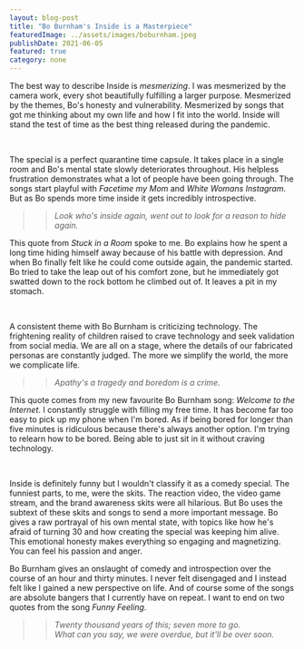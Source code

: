 ```yaml
---
layout: blog-post
title: "Bo Burnham's Inside is a Masterpiece"
featuredImage: ../assets/images/boburnham.jpeg
publishDate: 2021-06-05
featured: true
category: none
---
```


The best way to describe Inside is *mesmerizing*. I was mesmerized by the camera work, every shot beautifully fulfilling a larger purpose. Mesmerized by the themes, Bo's honesty and vulnerability. Mesmerized by songs that got me thinking about my own life and how I fit into the world. Inside will stand the test of time as the best thing released during the pandemic.

<br>

The special is a perfect quarantine time capsule. It takes place in a single room and Bo's mental state slowly deteriorates throughout. His helpless frustration demonstrates what a lot of people have been going through. The songs start playful with *Facetime my Mom* and *White Womans Instagram*. But as Bo spends more time inside it gets incredibly introspective. 

> > *Look who's inside again, went out to look for a reason to hide again.*

This quote from *Stuck in a Room* spoke to me. Bo explains how he spent a long time hiding himself away because of his battle with depression. And when Bo finally felt like he could come outside again, the pandemic started. Bo tried to take the leap out of his comfort zone, but he immediately got swatted down to the rock bottom he climbed out of. It leaves a pit in my stomach.

<br>

A consistent theme with Bo Burnham is criticizing technology. The frightening reality of children raised to crave technology and seek validation from social media. We are all on a stage, where the details of our fabricated personas are constantly judged. The more we simplify the world, the more we complicate life.

> > *Apathy's a tragedy and boredom is a crime.*

This quote comes from my new favourite Bo Burnham song: *Welcome to the Internet*. I constantly struggle with filling my free time. It has become far too easy to pick up my phone when I'm bored. As if being bored for longer than five minutes is ridiculous because there's always another option. I'm trying to relearn how to be bored. Being able to just sit in it without craving technology. 

<br>

Inside is definitely funny but I wouldn't classify it as a comedy special. The funniest parts, to me, were the skits. The reaction video, the video game stream, and the brand awareness skits were all hilarious. But Bo uses the subtext of these skits and songs to send a more important message. Bo gives a raw portrayal of his own mental state, with topics like how he's afraid of turning 30 and how creating the special was keeping him alive. This emotional honesty makes everything so engaging and magnetizing. You can feel his passion and anger.

Bo Burnham gives an onslaught of comedy and introspection over the course of an hour and thirty minutes. I never felt disengaged and I instead felt like I gained a new perspective on life. And of course some of the songs are absolute bangers that I currently have on repeat. I want to end on two quotes from the song *Funny Feeling*.

> > *Twenty thousand years of this; seven more to go.* <br>
> > *What can you say, we were overdue, but it'll be over soon.*

